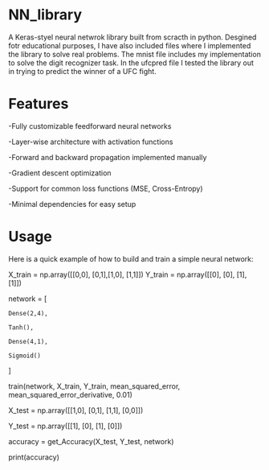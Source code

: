 ﻿# NN_library
A Keras-styel neural netwrok library built from scracth in python. Desgined fotr educational purposes, I have also included files where I implemented the library to solve real problems. The mnist file includes my implementation to solve the digit recognizer task. In the ufcpred file I tested the library out in trying to predict the winner of a UFC fight. 

# Features

-Fully customizable feedforward neural networks

-Layer-wise architecture with activation functions

-Forward and backward propagation implemented manually

-Gradient descent optimization

-Support for common loss functions (MSE, Cross-Entropy)

-Minimal dependencies for easy setup



# Usage

Here is a quick example of how to build and train a simple neural network:

X_train = np.array([[0,0], [0,1],[1,0], [1,1]])
Y_train = np.array([[0], [0], [1], [1]])

network = 
[

    Dense(2,4), 
    
    Tanh(), 
    
    Dense(4,1),
    
    Sigmoid()
]

train(network, X_train, Y_train, mean_squared_error, mean_squared_error_derivative, 0.01)

        
X_test = np.array([[1,0], [0,1], [1,1], [0,0]])

Y_test = np.array([[1], [0], [1], [0]])

accuracy = get_Accuracy(X_test, Y_test, network)

print(accuracy)









